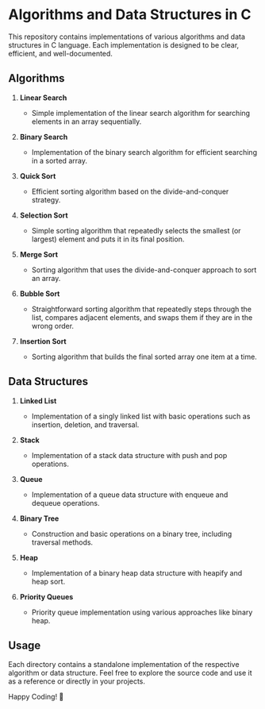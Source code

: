# Algorithms and Data Structures in C

This repository contains implementations of various algorithms and data structures in C language. Each implementation is designed to be clear, efficient, and well-documented.

## Algorithms

1. **Linear Search**

   - Simple implementation of the linear search algorithm for searching elements in an array sequentially.

2. **Binary Search**

   - Implementation of the binary search algorithm for efficient searching in a sorted array.

3. **Quick Sort**

   - Efficient sorting algorithm based on the divide-and-conquer strategy.

4. **Selection Sort**

   - Simple sorting algorithm that repeatedly selects the smallest (or largest) element and puts it in its final position.

5. **Merge Sort**

   - Sorting algorithm that uses the divide-and-conquer approach to sort an array.

6. **Bubble Sort**

   - Straightforward sorting algorithm that repeatedly steps through the list, compares adjacent elements, and swaps them if they are in the wrong order.

7. **Insertion Sort**
   - Sorting algorithm that builds the final sorted array one item at a time.

## Data Structures

1. **Linked List**

   - Implementation of a singly linked list with basic operations such as insertion, deletion, and traversal.

2. **Stack**

   - Implementation of a stack data structure with push and pop operations.

3. **Queue**

   - Implementation of a queue data structure with enqueue and dequeue operations.

4. **Binary Tree**

   - Construction and basic operations on a binary tree, including traversal methods.

5. **Heap**

   - Implementation of a binary heap data structure with heapify and heap sort.

6. **Priority Queues**
   - Priority queue implementation using various approaches like binary heap.

## Usage

Each directory contains a standalone implementation of the respective algorithm or data structure. Feel free to explore the source code and use it as a reference or directly in your projects.

Happy Coding! 🚀
